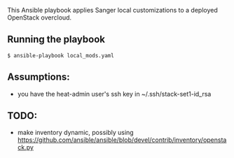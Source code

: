 This Ansible playbook applies Sanger local customizations to a
deployed OpenStack overcloud.

## Running the playbook

```
$ ansible-playbook local_mods.yaml 
```

## Assumptions:

* you have the heat-admin user's ssh key in ~/.ssh/stack-set1-id_rsa

## TODO:

* make inventory dynamic, possibly using https://github.com/ansible/ansible/blob/devel/contrib/inventory/openstack.py
